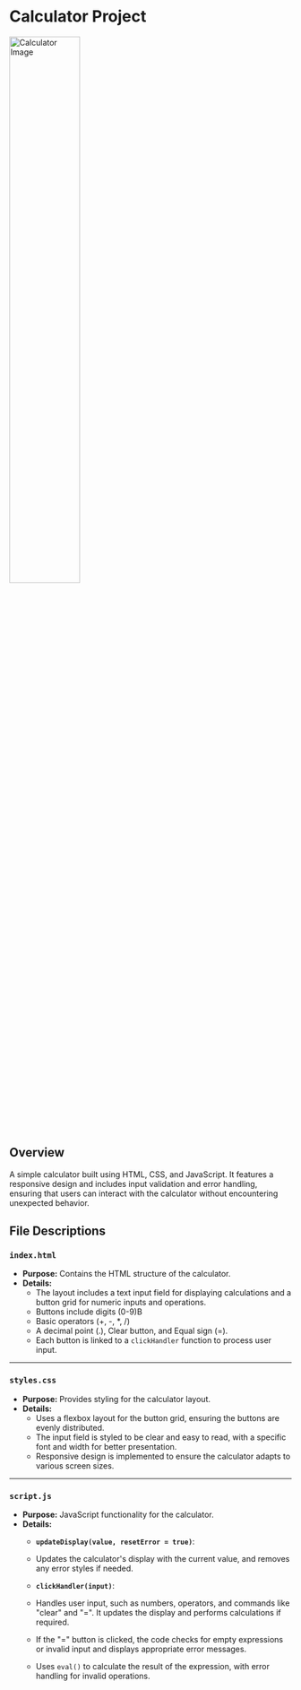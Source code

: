 # Calculator Project

<p align="left">
 <img src="https://github.com/user-attachments/assets/calculator-image.png" alt="Calculator Image" width="50%" />
</p>

## Overview

A simple calculator built using HTML, CSS, and JavaScript. It features a responsive design and includes input validation and error handling, ensuring that users can interact with the calculator without encountering unexpected behavior.

## File Descriptions

### `index.html`
- **Purpose:** Contains the HTML structure of the calculator.
- **Details:**
  - The layout includes a text input field for displaying calculations and a button grid for numeric inputs and operations.
  - Buttons include digits (0-9)B
  - Basic operators (+, -, *, /)
  - A decimal point (.), Clear button, and Equal sign (=).
  - Each button is linked to a `clickHandler` function to process user input.

---

### `styles.css`
- **Purpose:** Provides styling for the calculator layout.
- **Details:**
  - Uses a flexbox layout for the button grid, ensuring the buttons are evenly distributed.
  - The input field is styled to be clear and easy to read, with a specific font and width for better presentation.
  - Responsive design is implemented to ensure the calculator adapts to various screen sizes.

---

### `script.js`
- **Purpose:** JavaScript functionality for the calculator.
- **Details:**
  - **`updateDisplay(value, resetError = true)`**:<br> 
  
  - Updates the calculator's display with the current value, and removes any error styles if needed.
  - **`clickHandler(input)`**: <br>
   - Handles user input, such as numbers, operators, and commands like "clear" and "=". It updates the display and performs calculations if required.
    - If the "=" button is clicked, the code checks for empty expressions or invalid input and displays appropriate error messages.
    - Uses `eval()` to calculate the result of the expression, with error handling for invalid operations.